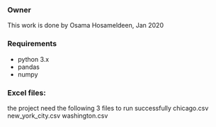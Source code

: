 ### Owner
This work is done by 
Osama Hosameldeen, Jan 2020

### Requirements
- python 3.x 
- pandas
- numpy

### Excel files: 
the project need the following 3 files to run successfully 
chicago.csv
new_york_city.csv
washington.csv

